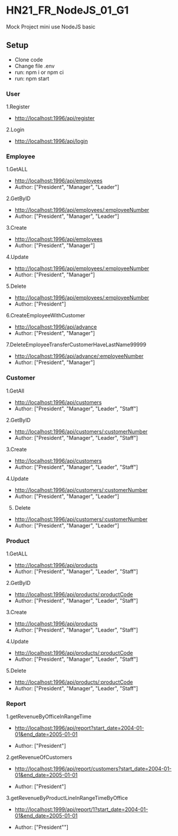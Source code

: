 # HN21_FR_NodeJS_01_G1

Mock Project mini use NodeJS basic

## Setup

-   Clone code
-   Change file .env
-   run: npm i or npm ci
-   run: npm start

### User

1.Register

-   <http://localhost:1996/api/register>

2.Login

-   <http://localhost:1996/api/login>

### Employee

1.GetALL

-   <http://localhost:1996/api/employees>
-   Author: ["President", "Manager", "Leader"]

2.GetByID

-   <http://localhost:1996/api/employees/:employeeNumber>
-   Author: ["President", "Manager", "Leader"]

3.Create

-   <http://localhost:1996/api/employees>
-   Author: ["President", "Manager"]

4.Update

-   <http://localhost:1996/api/employees/:employeeNumber>
-   Author: ["President", "Manager"]

5.Delete

-   <http://localhost:1996/api/employees/:employeeNumber>
-   Author: ["President"]

6.CreateEmployeeWithCustomer

-   <http://localhost:1996/api/advance>
-   Author: ["President", "Manager"]

7.DeleteEmployeeTransferCustomerHaveLastName99999

-   <http://localhost:1996/api/advance/:employeeNumber>
-   Author: ["President", "Manager"]

### Customer

1.GetAll

-   <http://localhost:1996/api/customers>
-   Author: ["President", "Manager", "Leader", "Staff"]

2.GetByID

-   <http://localhost:1996/api/customers/:customerNumber>
-   Author: ["President", "Manager", "Leader", "Staff"]

3.Create

-   <http://localhost:1996/api/customers>
-   Author: ["President", "Manager", "Leader", "Staff"]

4.Update

-   <http://localhost:1996/api/customers/:customerNumber>
-   Author: ["President", "Manager", "Leader"]

5. Delete

-   <http://localhost:1996/api/customers/:customerNumber>
-   Author: ["President", "Manager", "Leader"]

### Product

1.GetALL

-   <http://localhost:1996/api/products>
-   Author: ["President", "Manager", "Leader", "Staff"]

2.GetByID

-   <http://localhost:1996/api/products/:productCode>
-   Author: ["President", "Manager", "Leader", "Staff"]

3.Create

-   <http://localhost:1996/api/products>
-   Author: ["President", "Manager", "Leader", "Staff"]

4.Update

-   <http://localhost:1996/api/products/:productCode>
-   Author: ["President", "Manager", "Leader", "Staff"]

5.Delete

-   <http://localhost:1996/api/products/:productCode>
-   Author: ["President", "Manager", "Leader", "Staff"]

### Report

1.getRevenueByOfficeInRangeTime

-   <http://localhost:1996/api/report?start_date=2004-01-01&end_date=2005-01-01>

-   Author: ["President"]

2.getRevenueOfCustomers

-   <http://localhost:1996/api/report/customers?start_date=2004-01-01&end_date=2005-01-01>

-   Author: ["President"]

3.getRevenueByProductLineInRangeTimeByOffice

-   <http://localhost:1999/api/report/1?start_date=2004-01-01&end_date=2005-01-01>

-   Author: ["President""]
